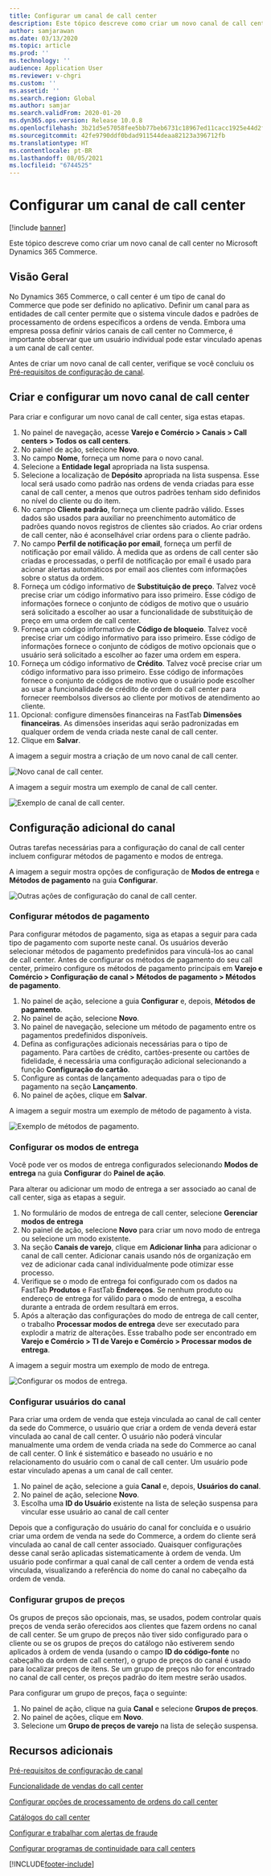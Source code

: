 ```yaml
---
title: Configurar um canal de call center
description: Este tópico descreve como criar um novo canal de call center no Microsoft Dynamics 365 Commerce.
author: samjarawan
ms.date: 03/13/2020
ms.topic: article
ms.prod: ''
ms.technology: ''
audience: Application User
ms.reviewer: v-chgri
ms.custom: ''
ms.assetid: ''
ms.search.region: Global
ms.author: samjar
ms.search.validFrom: 2020-01-20
ms.dyn365.ops.version: Release 10.0.8
ms.openlocfilehash: 3b21d5e57058fee5bb77beb6731c18967ed11cacc1925e44d2f7d8cdb26d7bcb
ms.sourcegitcommit: 42fe9790ddf0bdad911544deaa82123a396712fb
ms.translationtype: HT
ms.contentlocale: pt-BR
ms.lasthandoff: 08/05/2021
ms.locfileid: "6744525"
---
```

# <a name="set-up-a-call-center-channel"></a>Configurar um canal de call center


[!include [banner](includes/banner.md)]

Este tópico descreve como criar um novo canal de call center no Microsoft Dynamics 365 Commerce.

## <a name="overview"></a>Visão Geral


No Dynamics 365 Commerce, o call center é um tipo de canal do Commerce que pode ser definido no aplicativo. Definir um canal para as entidades de call center permite que o sistema vincule dados e padrões de processamento de ordens específicos a ordens de venda. Embora uma empresa possa definir vários canais de call center no Commerce, é importante observar que um usuário individual pode estar vinculado apenas a um canal de call center. 

Antes de criar um novo canal de call center, verifique se você concluiu os [Pré-requisitos de configuração de canal](channels-prerequisites.md).

## <a name="create-and-configure-a-new-call-center-channel"></a>Criar e configurar um novo canal de call center

Para criar e configurar um novo canal de call center, siga estas etapas.

1. No painel de navegação, acesse **Varejo e Comércio \> Canais \> Call centers \> Todos os call centers**.
1. No painel de ação, selecione **Novo**.
1. No campo **Nome**, forneça um nome para o novo canal.
1. Selecione a **Entidade legal** apropriada na lista suspensa.
1. Selecione a localização de **Depósito** apropriada na lista suspensa. Esse local será usado como padrão nas ordens de venda criadas para esse canal de call center, a menos que outros padrões tenham sido definidos no nível do cliente ou do item.
1. No campo **Cliente padrão**, forneça um cliente padrão válido. Esses dados são usados para auxiliar no preenchimento automático de padrões quando novos registros de clientes são criados. Ao criar ordens de call center, não é aconselhável criar ordens para o cliente padrão.
1. No campo **Perfil de notificação por email**, forneça um perfil de notificação por email válido. À medida que as ordens de call center são criadas e processadas, o perfil de notificação por email é usado para acionar alertas automáticos por email aos clientes com informações sobre o status da ordem.
1. Forneça um código informativo de **Substituição de preço**. Talvez você precise criar um código informativo para isso primeiro. Esse código de informações fornece o conjunto de códigos de motivo que o usuário será solicitado a escolher ao usar a funcionalidade de substituição de preço em uma ordem de call center.
1. Forneça um código informativo de **Código de bloqueio**. Talvez você precise criar um código informativo para isso primeiro. Esse código de informações fornece o conjunto de códigos de motivo opcionais que o usuário será solicitado a escolher ao fazer uma ordem em espera.
1. Forneça um código informativo de **Crédito**. Talvez você precise criar um código informativo para isso primeiro. Esse código de informações fornece o conjunto de códigos de motivo que o usuário pode escolher ao usar a funcionalidade de crédito de ordem do call center para fornecer reembolsos diversos ao cliente por motivos de atendimento ao cliente.
1. Opcional: configure dimensões financeiras na FastTab **Dimensões financeiras**. As dimensões inseridas aqui serão padronizadas em qualquer ordem de venda criada neste canal de call center.
1. Clique em **Salvar**.

A imagem a seguir mostra a criação de um novo canal de call center.

![Novo canal de call center.](media/channel-setup-callcenter-1.png)

A imagem a seguir mostra um exemplo de canal de call center.

![Exemplo de canal de call center.](media/channel-setup-callcenter-2.png)

## <a name="additional-channel-setup"></a>Configuração adicional do canal

Outras tarefas necessárias para a configuração do canal de call center incluem configurar métodos de pagamento e modos de entrega.

A imagem a seguir mostra opções de configuração de **Modos de entrega** e **Métodos de pagamento** na guia **Configurar**.

![Outras ações de configuração do canal de call center.](media/channel-setup-callcenter-3.png)

### <a name="set-up-payment-methods"></a>Configurar métodos de pagamento

Para configurar métodos de pagamento, siga as etapas a seguir para cada tipo de pagamento com suporte neste canal. Os usuários deverão selecionar métodos de pagamento predefinidos para vinculá-los ao canal de call center. Antes de configurar os métodos de pagamento do seu call center, primeiro configure os métodos de pagamento principais em **Varejo e Comércio \> Configuração de canal \> Métodos de pagamento \> Métodos de pagamento**.

1. No painel de ação, selecione a guia **Configurar** e, depois, **Métodos de pagamento**.
1. No painel de ação, selecione **Novo**.
1. No painel de navegação, selecione um método de pagamento entre os pagamentos predefinidos disponíveis.
1. Defina as configurações adicionais necessárias para o tipo de pagamento. Para cartões de crédito, cartões-presente ou cartões de fidelidade, é necessária uma configuração adicional selecionando a função **Configuração do cartão**. 
1. Configure as contas de lançamento adequadas para o tipo de pagamento na seção **Lançamento**.
1. No painel de ações, clique em **Salvar**.

A imagem a seguir mostra um exemplo de método de pagamento à vista.

![Exemplo de métodos de pagamento.](media/channel-setup-callcenter-payments.png)

### <a name="set-up-modes-of-delivery"></a>Configurar os modos de entrega

Você pode ver os modos de entrega configurados selecionando **Modos de entrega** na guia **Configurar** do **Painel de ação**.  

Para alterar ou adicionar um modo de entrega a ser associado ao canal de call center, siga as etapas a seguir.

1. No formulário de modos de entrega de call center, selecione **Gerenciar modos de entrega**
1. No painel de ação, selecione **Novo** para criar um novo modo de entrega ou selecione um modo existente.
1. Na seção **Canais de varejo**, clique em **Adicionar linha** para adicionar o canal de call center. Adicionar canais usando nós de organização em vez de adicionar cada canal individualmente pode otimizar esse processo.
1. Verifique se o modo de entrega foi configurado com os dados na FastTab **Produtos** e FastTab **Endereços**. Se nenhum produto ou endereço de entrega for válido para o modo de entrega, a escolha durante a entrada de ordem resultará em erros.
1. Após a alteração das configurações do modo de entrega de call center, o trabalho **Processar modos de entrega** deve ser executado para explodir a matriz de alterações. Esse trabalho pode ser encontrado em **Varejo e Comércio \> TI de Varejo e Comércio \> Processar modos de entrega**.

A imagem a seguir mostra um exemplo de modo de entrega.

![Configurar os modos de entrega.](media/channel-setup-retail-7.png)

### <a name="set-up-channel-users"></a>Configurar usuários do canal

Para criar uma ordem de venda que esteja vinculada ao canal de call center da sede do Commerce, o usuário que criar a ordem de venda deverá estar vinculada ao canal de call center. O usuário não poderá vincular manualmente uma ordem de venda criada na sede do Commerce ao canal de call center. O link é sistemático e baseado no usuário e no relacionamento do usuário com o canal de call center. Um usuário pode estar vinculado apenas a um canal de call center.

1. No painel de ação, selecione a guia **Canal** e, depois, **Usuários do canal**.
1. No painel de ação, selecione **Novo**.
1. Escolha uma **ID do Usuário** existente na lista de seleção suspensa para vincular esse usuário ao canal de call center

Depois que a configuração do usuário do canal for concluída e o usuário criar uma ordem de venda na sede do Commerce, a ordem do cliente será vinculada ao canal de call center associado. Quaisquer configurações desse canal serão aplicadas sistematicamente à ordem de venda. Um usuário pode confirmar a qual canal de call center a ordem de venda está vinculada, visualizando a referência do nome do canal no cabeçalho da ordem de venda.


### <a name="set-up-price-groups"></a>Configurar grupos de preços

Os grupos de preços são opcionais, mas, se usados, podem controlar quais preços de venda serão oferecidos aos clientes que fazem ordens no canal de call center. Se um grupo de preços não tiver sido configurado para o cliente ou se os grupos de preços do catálogo não estiverem sendo aplicados à ordem de venda (usando o campo **ID do código-fonte** no cabeçalho da ordem de call center), o grupo de preços do canal é usado para localizar preços de itens. Se um grupo de preços não for encontrado no canal de call center, os preços padrão do item mestre serão usados. 

Para configurar um grupo de preços, faça o seguinte:

1. No painel de ação, clique na guia **Canal** e selecione **Grupos de preços**.
1. No painel de ações, clique em **Novo**.
1. Selecione um **Grupo de preços de varejo** na lista de seleção suspensa.

## <a name="additional-resources"></a>Recursos adicionais

[Pré-requisitos de configuração de canal](channels-prerequisites.md)

[Funcionalidade de vendas do call center](call-center-functionality.md)

[Configurar opções de processamento de ordens do call center](set-up-order-processing-options.md)

[Catálogos do call center](call-center-catalogs.md)

[Configurar e trabalhar com alertas de fraude](set-up-fraud-alerts.md)

[Configurar programas de continuidade para call centers](set-up-continuity-program.md)


[!INCLUDE[footer-include](../includes/footer-banner.md)]